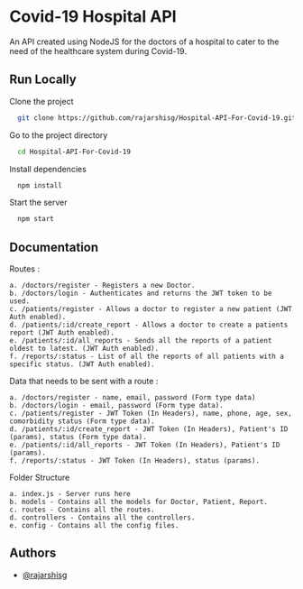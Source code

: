 
# Covid-19 Hospital API

An API created using NodeJS for the doctors of a hospital to cater to the need of the healthcare system during Covid-19.




## Run Locally

Clone the project

```bash
  git clone https://github.com/rajarshisg/Hospital-API-For-Covid-19.git
```

Go to the project directory

```bash
  cd Hospital-API-For-Covid-19
```

Install dependencies

```bash
  npm install
```

Start the server

```bash
  npm start
```

  
## Documentation

Routes :

    a. /doctors/register - Registers a new Doctor.
    b. /doctors/login - Authenticates and returns the JWT token to be used.
    c. /patients/register - Allows a doctor to register a new patient (JWT Auth enabled).
    d. /patients/:id/create_report - Allows a doctor to create a patients report (JWT Auth enabled).
    e. /patients/:id/all_reports - Sends all the reports of a patient oldest to latest. (JWT Auth enabled).
    f. /reports/:status - List of all the reports of all patients with a specific status. (JWT Auth enabled).

Data that needs to be sent with a route :
    
    a. /doctors/register - name, email, password (Form type data)
    b. /doctors/login - email, password (Form type data).
    c. /patients/register - JWT Token (In Headers), name, phone, age, sex, comorbidity status (Form type data).
    d. /patients/:id/create_report - JWT Token (In Headers), Patient's ID (params), status (Form type data).
    e. /patients/:id/all_reports - JWT Token (In Headers), Patient's ID (params).
    f. /reports/:status - JWT Token (In Headers), status (params).

Folder Structure

    a. index.js - Server runs here
    b. models - Contains all the models for Doctor, Patient, Report.
    c. routes - Contains all the routes.
    d. controllers - Contains all the controllers.
    e. config - Contains all the config files.
## Authors

- [@rajarshisg](https://github.com/rajarshisg)

  
